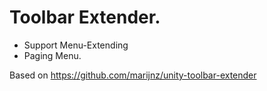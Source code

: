 
 # Toolbar Extender.
 
 * Support Menu-Extending
 * Paging Menu.
 
 
 Based on https://github.com/marijnz/unity-toolbar-extender
